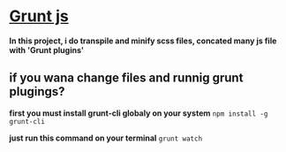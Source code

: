 # [Grunt js](https://gruntjs.com/)
**In this project, i do transpile and minify scss files, concated many js file with 'Grunt plugins'**
## if you wana change files and runnig grunt plugings?
**first you must install grunt-cli globaly on your system** ```npm install -g grunt-cli```

**just run this command on your terminal** ```grunt watch```


